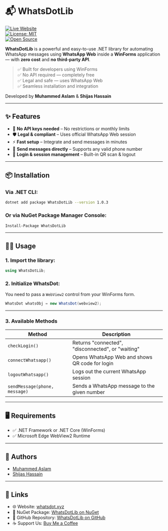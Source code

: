 # 📬 WhatsDotLib


[![Live Website](https://img.shields.io/badge/Live_Website-whatsdot.xyz-blue)](https://whatsdot.xyz)  
[![License: MIT](https://img.shields.io/badge/License-MIT-green.svg)](LICENSE)  
[![Open Source](https://img.shields.io/badge/Open%20Source-Yes-brightgreen)](https://opensource.org/)

**WhatsDotLib** is a powerful and easy-to-use .NET library for automating WhatsApp messages using **WhatsApp Web** inside a **WinForms** application — with **zero cost** and **no third-party API**.

> ✅ Built for developers using WinForms  
> ✅ No API required — completely free  
> ✅ Legal and safe — uses WhatsApp Web  
> ✅ Seamless installation and integration  

Developed by **Muhammed Aslam** & **Shijas Hassain**

---

## ✨ Features

- 🚫 **No API keys needed** – No restrictions or monthly limits
- 🛡 **Legal & compliant** – Uses official WhatsApp Web session
- ⚡ **Fast setup** – Integrate and send messages in minutes
- 💬 **Send messages directly** – Supports any valid phone number
- 🔐 **Login & session management** – Built-in QR scan & logout

---

## 📦 Installation

### Via .NET CLI:
```bash
dotnet add package WhatsDotLib --version 1.0.3
```

### Or via NuGet Package Manager Console:
```bash
Install-Package WhatsDotLib
```

---

## 🧑‍💻 Usage

### 1. Import the library:
```csharp
using WhatsDotLib;
```

### 2. Initialize WhatsDot:
You need to pass a `WebView2` control from your WinForms form.

```csharp
WhatsDot whatsObj = new WhatsDot(webview2);
```

---

### 3. Available Methods

| Method               | Description                                                 |
|---------------------|-------------------------------------------------------------|
| `checkLogin()`       | Returns "connected", "disconnected", or "waiting"          |
| `connectWhatsapp()`  | Opens WhatsApp Web and shows QR code for login             |
| `logoutWhatsapp()`   | Logs out the current WhatsApp session                      |
| `sendMessage(phone, message)` | Sends a WhatsApp message to the given number     |

---

## 🖥 Requirements

- ✅ .NET Framework or .NET Core (WinForms)
- ✅ Microsoft Edge WebView2 Runtime

---

## 👥 Authors

- [Muhammed Aslam](https://github.com/aslamvrtly)
- [Shijas Hassain](https://github.com/ShijasMkt)

---

## 🔗 Links

- 🌐 Website: [whatsdot.xyz](https://whatsdot.xyz)
- 🔹 NuGet Package: [WhatsDotLib on NuGet](https://www.nuget.org/packages/WhatsDotLib)
- 🔹 GitHub Repository: [WhatsDotLib on GitHub](https://github.com/aslamvrtly/WhatsDot)
- ☕ Support Us: [Buy Me a Coffee](https://buymeacoffee.com/aslamvrtly)
